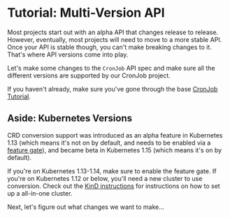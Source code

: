 # Tutorial: Multi-Version API

Most projects start out with an alpha API that changes release to release.
However, eventually, most projects will need to move to a more stable API.
Once your API is stable though, you can't make breaking changes to it.
That's where API versions come into play.

Let's make some changes to the `CronJob` API spec and make sure all the
different versions are supported by our CronJob project.

If you haven't already, make sure you've gone through the base [CronJob
Tutorial](/cronjob-tutorial/cronjob-tutorial.md).

## Aside: Kubernetes Versions

CRD conversion support was introduced as an alpha feature in Kubernetes
1.13 (which means it's not on by default, and needs to be enabled via
a [feature gate][kube-feature-gates]), and became beta in Kubernetes 1.15
(which means it's on by default).

If you're on Kubernetes 1.13-1.14, make sure to enable the feature gate.
If you're on Kubernetes 1.12 or below, you'll need a new cluster to use
conversion. Check out the [KinD instructions](/reference/kind.md) for
instructions on how to set up a all-in-one cluster.

Next, let's figure out what changes we want to make...

[kube-feature-gates]: https://kubernetes.io/docs/reference/command-line-tools-reference/feature-gates/ "Kubernetes Feature Gates"
